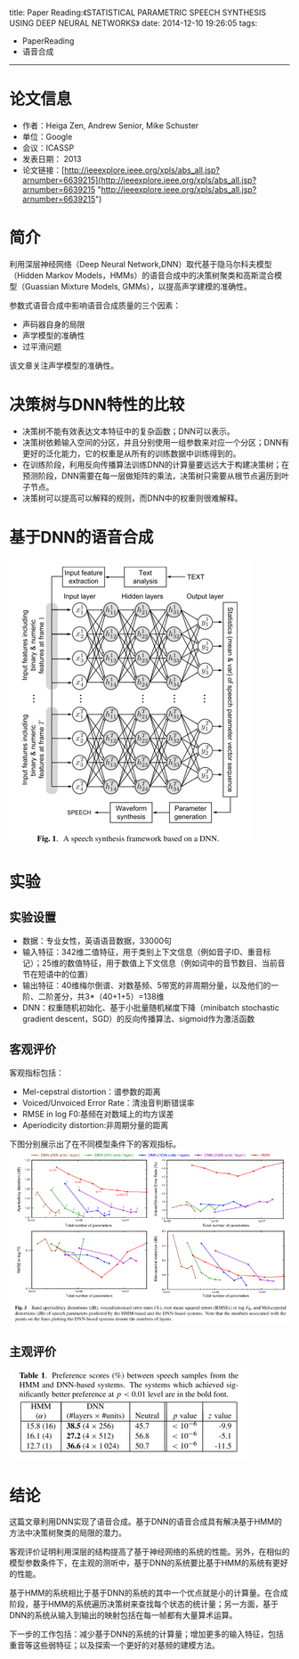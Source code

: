 title: Paper Reading:《STATISTICAL PARAMETRIC SPEECH SYNTHESIS USING DEEP NEURAL NETWORKS》
date: 2014-12-10 19:26:05
tags: 
- PaperReading
- 语音合成
---

# 论文信息
- 作者：Heiga Zen, Andrew Senior, Mike Schuster
- 单位：Google
- 会议：ICASSP
- 发表日期： 2013
- 论文链接：[http://ieeexplore.ieee.org/xpls/abs_all.jsp?arnumber=6639215](http://ieeexplore.ieee.org/xpls/abs_all.jsp?arnumber=6639215 "http://ieeexplore.ieee.org/xpls/abs_all.jsp?arnumber=6639215")

# 简介
利用深层神经网络（Deep Neural Network,DNN）取代基于隐马尔科夫模型（Hidden Markov Models，HMMs）的语音合成中的决策树聚类和高斯混合模型（Guassian Mixture Models, GMMs），以提高声学建模的准确性。
<!--more-->

参数式语音合成中影响语音合成质量的三个因素：

- 声码器自身的局限
- 声学模型的准确性
- 过平滑问题

该文章关注声学模型的准确性。

# 决策树与DNN特性的比较
- 决策树不能有效表达文本特征中的复杂函数；DNN可以表示。
- 决策树依赖输入空间的分区，并且分别使用一组参数来对应一个分区；DNN有更好的泛化能力，它的权重是从所有的训练数据中训练得到的。
- 在训练阶段，利用反向传播算法训练DNN的计算量要远远大于构建决策树；在预测阶段，DNN需要在每一层做矩阵的乘法，决策树只需要从根节点遍历到叶子节点。
- 决策树可以提高可以解释的规则，而DNN中的权重则很难解释。

# 基于DNN的语音合成
![基于DNN的语音合成系统框图](/paper_image/DNN_based_speech_synthesis.png)

# 实验
## 实验设置
- 数据：专业女性，英语语音数据，33000句
- 输入特征：342维二值特征，用于类别上下文信息（例如音子ID、重音标记）；25维的数值特征，用于数值上下文信息（例如词中的音节数目、当前音节在短语中的位置）
- 输出特征：40维梅尔倒谱、对数基频、5带宽的非周期分量，以及他们的一阶、二阶差分，共3*（40+1+5）=138维
- DNN：权重随机初始化、基于小批量随机梯度下降（minibatch stochastic gradient descent，SGD）的反向传播算法、sigmoid作为激活函数
## 客观评价
客观指标包括：
- Mel-cepstral distortion：谱参数的距离
- Voiced/Unvoiced Error Rate：清浊音判断错误率
- RMSE in log F0:基频在对数域上的均方误差
- Aperiodicity distortion:非周期分量的距离

下图分别展示出了在不同模型条件下的客观指标。
![客观评价](/paper_image/object_evaluation.png)
## 主观评价
![主观评价](/paper_image/subject_evaluation.png)

# 结论
这篇文章利用DNN实现了语音合成。基于DNN的语音合成具有解决基于HMM的方法中决策树聚类的局限的潜力。

客观评价证明利用深层的结构提高了基于神经网络的系统的性能。另外，在相似的模型参数条件下，在主观的测听中，基于DNN的系统要比基于HMM的系统有更好的性能。

基于HMM的系统相比于基于DNN的系统的其中一个优点就是小的计算量。在合成阶段，基于HMM的系统遍历决策树来查找每个状态的统计量；另一方面，基于DNN的系统从输入到输出的映射包括在每一帧都有大量算术运算。

下一步的工作包括：减少基于DNN的系统的计算量；增加更多的输入特征，包括重音等这些弱特征；以及探索一个更好的对基频的建模方法。
